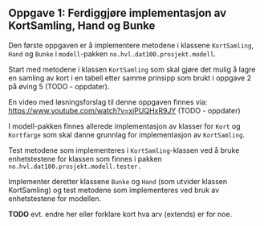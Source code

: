 ## Oppgave 1: Ferdiggjøre implementasjon av KortSamling, Hand og Bunke

Den første oppgaven er å implementere metodene i klassene `KortSamling`, `Hand` og `Bunke` i `modell`-pakken `no.hvl.dat100.prosjekt.modell`.

Start med metodene i klassen `KortSamling` som skal gjøre det mulig å lagre en samling av kort i en tabell etter samme prinsipp som brukt i oppgave 2 på øving 5 (TODO - oppdater).

En video med løsningsforslag til denne oppgaven finnes via: https://www.youtube.com/watch?v=xiPUQHxR9JY  (TODO - oppdater)

I modell-pakken finnes allerede implementasjon av klasser for `Kort` og `Kortfarge` som skal danne grunnlag for implementasjon av `KortSamling`.

Test metodene som implementeres i `KortSamling`-klassen ved å bruke enhetstestene for klassen som finnes i pakken `no.hvl.dat100.prosjekt.modell.tester.`

Implementer deretter klassene `Bunke` og `Hand` (som utvider klassen KortSamling) og test metodene som implementeres ved bruk av enhetstestene for modellen.

**TODO** evt. endre her eller forklare kort hva arv (extends) er for noe.

